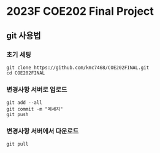 # 2023F COE202 Final Project
## git 사용법
### 초기 세팅
```
git clone https://github.com/kmc7468/COE202FINAL.git
cd COE202FINAL
```

### 변경사항 서버로 업로드
```
git add --all
git commit -m "메세지"
git push
```

### 변경사항 서버에서 다운로드
```
git pull
```